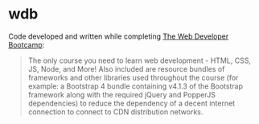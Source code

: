 # wdb
Code developed and written while completing [The Web Developer Bootcamp](https://www.udemy.com/course/the-web-developer-bootcamp/):
> The only course you need to learn web development - HTML, CSS, JS, Node, and More!
Also included are resource bundles of frameworks and other libraries used throughout the course (for example: a Bootstrap 4 bundle containing v4.1.3 of the Bootstrap framework along with the required jQuery and PopperJS dependencies) to reduce the dependency of a decent internet connection to connect to CDN distribution networks.
